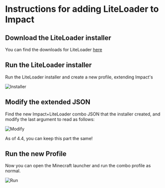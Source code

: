 # Instructions for adding LiteLoader to Impact

## Download the LiteLoader installer

You can find the downloads for LiteLoader [here](https://www.liteloader.com/download)

## Run the LiteLoader installer

Run the LiteLoader installer and create a new profile, extending Impact's

![Installer](https://i.imgur.com/8NnyH1a.png)

## Modify the extended JSON

Find the new Impact+LiteLoader combo JSON that the installer created, and modify the last argument to read as follows:

![Modify](https://i.imgur.com/6AFFegt.png)

As of 4.4, you can keep this part the same!

## Run the new Profile

Now you can open the Minecraft launcher and run the combo profile as normal.

![Run](https://i.imgur.com/J5wWJt9.png)
